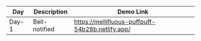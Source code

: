 | Day   | Description   | Demo Link                                        |
| ----- | ------------- | ------------------------------------------------ |
| Day-1 | Bell-notified | https://mellifluous-puffpuff-54b28b.netlify.app/ |
